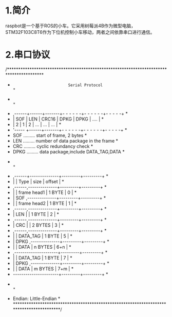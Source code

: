 # 1.简介
raspbot是一个基于ROS的小车。它采用树莓派4B作为微型电脑，STM32F103C8T6作为下位机控制小车移动，两者之间依靠串口进行通信。

# 2.串口协议
/****************************************************************************************
*                             Serial Protocol                                           *
*                                                                                       *
*  ,------+------+-------+- - - - - -+- - - - - -+- - - - -+                            *
*  | SOF  |  LEN | CRC16 |    DPKG   |    DPKG   |   ....  |                            *
*  |  2   |   1  |   2   |    ...    |    ...    |   ...   |                            *
*  '----- +------+-------+- - - - - -+- - - - - -+- - - - -+                            *
*  SOF  .........  start of frame, 2 bytes                                              *
*  LEN  .........  number of data package in the frame                                  *
*  CRC  .........  cyclic redundancy check                                              *
*  DPKG .........  data package,include DATA_TAG,DATA                                   *                               
*                                                                                       *
*  ,------+--------------+---------+---------+                                          *
*  |      |    Type      |  size   |  offset |                                          *
*  ,------,--------------+---------+---------+                                          *
*  |      | frame  head1 | 1 BYTE  |    0    |                                          *
*  | SOF  ,--------------+---------+---------+                                          *
*  |      | frame  head2 | 1 BYTE  |    1    |                                          *
*  ,------,--------------+---------+---------+                                          *
*  | LEN  |              | 1 BYTE  |    2    |                                          *
*  ,------,--------------+---------+---------+                                          *
*  | CRC  |              | 2 BYTES |    3    |                                          *
*  ,------,--------------+---------+---------+                                          *
*  |      | DATA_TAG     | 1 BYTE  |    5    |                                          *
*  | DPKG ,--------------+---------+---------+                                          *
*  |      | DATA         | n BYTES |    6+n  |                                          *
*  ,---------------------+---------+---------+                                          *
*  |      | DATA_TAG     | 1 BYTE  |    7    |                                          *
*  | DPKG ,--------------+---------+---------+                                          *
*  |      | DATA         | m BYTES |   7+m   |                                          *
*  ----------------------+---------+---------+                                          *
*                                                                                       *
*  Endian: Little-Endian                                                                *
*****************************************************************************************/